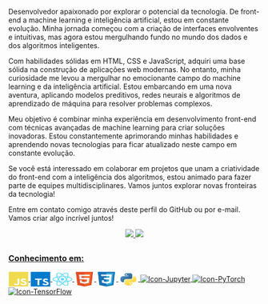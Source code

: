 Desenvolvedor apaixonado por explorar o potencial da tecnologia. De front-end a machine learning e inteligência artificial, estou em constante evolução. Minha jornada começou com a criação de interfaces envolventes e intuitivas, mas agora estou mergulhando fundo no mundo dos dados e dos algoritmos inteligentes.

Com habilidades sólidas em HTML, CSS e JavaScript, adquiri uma base sólida na construção de aplicações web modernas. No entanto, minha curiosidade me levou a mergulhar no emocionante campo do machine learning e da inteligência artificial. Estou embarcando em uma nova aventura, aplicando modelos preditivos, redes neurais e algoritmos de aprendizado de máquina para resolver problemas complexos.

Meu objetivo é combinar minha experiência em desenvolvimento front-end com técnicas avançadas de machine learning para criar soluções inovadoras. Estou constantemente aprimorando minhas habilidades e aprendendo novas tecnologias para ficar atualizado neste campo em constante evolução.

Se você está interessado em colaborar em projetos que unam a criatividade do front-end com a inteligência dos algoritmos, estou animado para fazer parte de equipes multidisciplinares. Vamos juntos explorar novas fronteiras da tecnologia!

Entre em contato comigo através deste perfil do GitHub ou por e-mail. Vamos criar algo incrível juntos!
<br>

<div align="center">
  <a href="https://github.com/vimassaru">
  <img height="180em" src="https://github-readme-stats.vercel.app/api?username=vimassaru&show_icons=true&theme=dark&include_all_commits=true&count_private=true"/>
  <img height="180em" src="https://github-readme-stats.vercel.app/api/top-langs/?username=vimassaru&layout=compact&langs_count=7&theme=dark"/>
</div>
  
##
<div style="display: inline_block">
  <h3>Conhecimento em: </h3>
  <img align="center" alt="Icon-Js" height="30" width="40" src="https://raw.githubusercontent.com/devicons/devicon/master/icons/javascript/javascript-plain.svg">
  <img align="center" alt="Icon-Ts" height="30" width="40" src="https://raw.githubusercontent.com/devicons/devicon/master/icons/typescript/typescript-plain.svg">
  <img align="center" alt="Icon-React" height="30" width="40" src="https://raw.githubusercontent.com/devicons/devicon/master/icons/react/react-original.svg">
  <img align="center" alt="Icon-HTML" height="30" width="40" src="https://raw.githubusercontent.com/devicons/devicon/master/icons/html5/html5-original.svg">
  <img align="center" alt="Icon-CSS" height="30" width="40" src="https://raw.githubusercontent.com/devicons/devicon/master/icons/css3/css3-original.svg">
  <img align="center" alt="Icon-Python" height="30" width="40" src="https://raw.githubusercontent.com/devicons/devicon/master/icons/python/python-original.svg">
  <img align="center" alt="Icon-Jupyter" height="30" width="40" src="https://cdn.jsdelivr.net/gh/devicons/devicon/icons/jupyter/jupyter-original.svg" />
  <img align="center" alt="Icon-PyTorch" height="30" width="40" src="https://cdn.jsdelivr.net/gh/devicons/devicon/icons/pytorch/pytorch-original.svg"/>
  <img align="center" alt="Icon-TensorFlow" height="30" width="40" src="https://cdn.jsdelivr.net/gh/devicons/devicon/icons/tensorflow/tensorflow-original.svg" />
</div>
